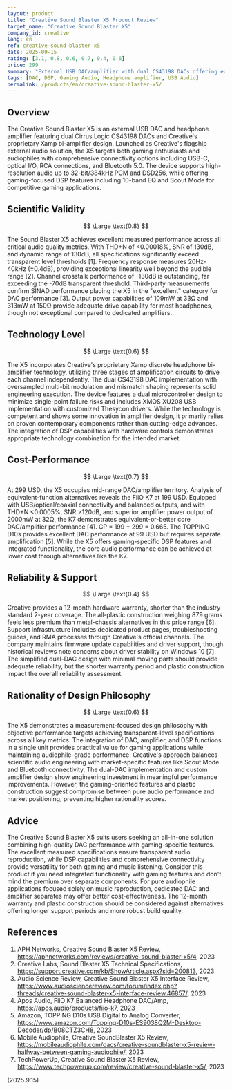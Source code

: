 ```yaml
---
layout: product
title: "Creative Sound Blaster X5 Product Review"
target_name: "Creative Sound Blaster X5"
company_id: creative
lang: en
ref: creative-sound-blaster-x5
date: 2025-09-15
rating: [3.1, 0.8, 0.6, 0.7, 0.4, 0.6]
price: 299
summary: "External USB DAC/amplifier with dual CS43198 DACs offering excellent measured performance, DSP features, and gaming functionality, positioned in mid-range market segment"
tags: [DAC, DSP, Gaming Audio, Headphone amplifier, USB Audio]
permalink: /products/en/creative-sound-blaster-x5/
---
```

## Overview

The Creative Sound Blaster X5 is an external USB DAC and headphone amplifier featuring dual Cirrus Logic CS43198 DACs and Creative's proprietary Xamp bi-amplifier design. Launched as Creative's flagship external audio solution, the X5 targets both gaming enthusiasts and audiophiles with comprehensive connectivity options including USB-C, optical I/O, RCA connections, and Bluetooth 5.0. The device supports high-resolution audio up to 32-bit/384kHz PCM and DSD256, while offering gaming-focused DSP features including 10-band EQ and Scout Mode for competitive gaming applications.

## Scientific Validity

$$ \Large \text{0.8} $$

The Sound Blaster X5 achieves excellent measured performance across all critical audio quality metrics. With THD+N of <0.00018%, SNR of 130dB, and dynamic range of 130dB, all specifications significantly exceed transparent level thresholds [1]. Frequency response measures 20Hz-40kHz (±0.4dB), providing exceptional linearity well beyond the audible range [2]. Channel crosstalk performance of -130dB is outstanding, far exceeding the -70dB transparent threshold. Third-party measurements confirm SINAD performance placing the X5 in the "excellent" category for DAC performance [3]. Output power capabilities of 109mW at 33Ω and 313mW at 150Ω provide adequate drive capability for most headphones, though not exceptional compared to dedicated amplifiers.

## Technology Level

$$ \Large \text{0.6} $$

The X5 incorporates Creative's proprietary Xamp discrete headphone bi-amplifier technology, utilizing three stages of amplification circuits to drive each channel independently. The dual CS43198 DAC implementation with oversampled multi-bit modulation and mismatch shaping represents solid engineering execution. The device features a dual microcontroller design to minimize single-point failure risks and includes XMOS XU208 USB implementation with customized Thesycon drivers. While the technology is competent and shows some innovation in amplifier design, it primarily relies on proven contemporary components rather than cutting-edge advances. The integration of DSP capabilities with hardware controls demonstrates appropriate technology combination for the intended market.

## Cost-Performance

$$ \Large \text{0.7} $$

At 299 USD, the X5 occupies mid-range DAC/amplifier territory. Analysis of equivalent-function alternatives reveals the FiiO K7 at 199 USD. Equipped with USB/optical/coaxial connectivity and balanced outputs, and with THD+N <0.0005%, SNR >120dB, and superior amplifier power output of 2000mW at 32Ω, the K7 demonstrates equivalent-or-better core DAC/amplifier performance [4]. CP = 199 ÷ 299 = 0.665. The TOPPING D10s provides excellent DAC performance at 99 USD but requires separate amplification [5]. While the X5 offers gaming-specific DSP features and integrated functionality, the core audio performance can be achieved at lower cost through alternatives like the K7.

## Reliability & Support

$$ \Large \text{0.4} $$

Creative provides a 12-month hardware warranty, shorter than the industry-standard 2-year coverage. The all-plastic construction weighing 879 grams feels less premium than metal-chassis alternatives in this price range [6]. Support infrastructure includes dedicated product pages, troubleshooting guides, and RMA processes through Creative's official channels. The company maintains firmware update capabilities and driver support, though historical reviews note concerns about driver stability on Windows 10 [7]. The simplified dual-DAC design with minimal moving parts should provide adequate reliability, but the shorter warranty period and plastic construction impact the overall reliability assessment.

## Rationality of Design Philosophy

$$ \Large \text{0.6} $$

The X5 demonstrates a measurement-focused design philosophy with objective performance targets achieving transparent-level specifications across all key metrics. The integration of DAC, amplifier, and DSP functions in a single unit provides practical value for gaming applications while maintaining audiophile-grade performance. Creative's approach balances scientific audio engineering with market-specific features like Scout Mode and Bluetooth connectivity. The dual-DAC implementation and custom amplifier design show engineering investment in meaningful performance improvements. However, the gaming-oriented features and plastic construction suggest compromise between pure audio performance and market positioning, preventing higher rationality scores.

## Advice

The Creative Sound Blaster X5 suits users seeking an all-in-one solution combining high-quality DAC performance with gaming-specific features. The excellent measured specifications ensure transparent audio reproduction, while DSP capabilities and comprehensive connectivity provide versatility for both gaming and music listening. Consider this product if you need integrated functionality with gaming features and don't mind the premium over separate components. For pure audiophile applications focused solely on music reproduction, dedicated DAC and amplifier separates may offer better cost-effectiveness. The 12-month warranty and plastic construction should be considered against alternatives offering longer support periods and more robust build quality.

## References

1. APH Networks, Creative Sound Blaster X5 Review, https://aphnetworks.com/reviews/creative-sound-blaster-x5/4, 2023
2. Creative Labs, Sound Blaster X5 Technical Specifications, https://support.creative.com/kb/ShowArticle.aspx?sid=200813, 2023
3. Audio Science Review, Creative Sound Blaster X5 Interface Review, https://www.audiosciencereview.com/forum/index.php?threads/creative-sound-blaster-x5-interface-review.46857/, 2023
4. Apos Audio, FiiO K7 Balanced Headphone DAC/Amp, https://apos.audio/products/fiio-k7, 2023
5. Amazon, TOPPING D10s USB Digital to Analog Converter, https://www.amazon.com/Topping-D10s-ES9038Q2M-Desktop-Decoder/dp/B08CTZ3CH8, 2023
6. Mobile Audiophile, Creative SoundBlaster X5 Review, https://mobileaudiophile.com/dacs/creative-soundblaster-x5-review-halfway-between-gaming-audiophile/, 2023
7. TechPowerUp, Creative Sound Blaster X5 Review, https://www.techpowerup.com/review/creative-sound-blaster-x5/, 2023

(2025.9.15)